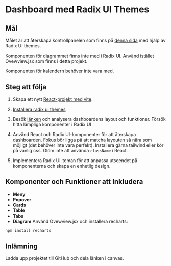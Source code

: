 # Dashboard med Radix UI Themes

## Mål

Målet är att återskapa kontrollpanelen som finns på [denna sida](https://ui.shadcn.com/examples/dashboard) med hjälp av Radix UI themes.

Komponenten för diagrammet finns inte med i Radix UI. Använd istället Ovewview.jsx som finns i detta projekt.

Komponenten för kalendern behöver inte vara med.

## Steg att följa

1. Skapa ett nytt [React-projekt med vite](https://vitejs.dev/guide/#scaffolding-your-first-vite-project).

1. [Installera radix ui themes](https://www.radix-ui.com/themes/docs/overview/getting-started)

1. Besök [länken](https://ui.shadcn.com/examples/dashboard) och analysera dashboardens layout och funktioner. Försök hitta lämpliga komponenter i Radix UI

1. Använd React och Radix UI-komponenter för att återskapa dashboarden. Fokus bör ligga på att matcha layouten så nära som möjligt (det behöver inte vara perfekt). Installera gärna tailwind eller kör på vanlig css. Glöm inte att använda `className` i React.

1. Implementera Radix UI-teman för att anpassa utseendet på komponenterna och skapa en enhetlig design.

## Komponenter och Funktioner att Inkludera

- **Meny**
- **Popover**
- **Cards**
- **Table**
- **Tabs**
- **Diagram** Använd Ovewview.jsx och installera recharts:

```
npm install recharts
```

## Inlämning

Ladda upp projektet till GitHub och dela länken i canvas.
